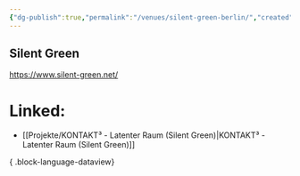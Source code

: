 ```yaml
---
{"dg-publish":true,"permalink":"/venues/silent-green-berlin/","created":"2025-05-25T12:48:37.216+02:00","updated":"2025-05-26T10:40:05.960+02:00"}
---
```


## Silent Green
https://www.silent-green.net/
# Linked:
- [[Projekte/KONTAKT³ - Latenter Raum (Silent Green)\|KONTAKT³ - Latenter Raum (Silent Green)]]

{ .block-language-dataview}
